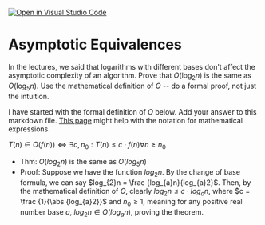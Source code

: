 [![Open in Visual Studio Code](https://classroom.github.com/assets/open-in-vscode-718a45dd9cf7e7f842a935f5ebbe5719a5e09af4491e668f4dbf3b35d5cca122.svg)](https://classroom.github.com/online_ide?assignment_repo_id=12071342&assignment_repo_type=AssignmentRepo)
# Asymptotic Equivalences

In the lectures, we said that logarithms with different bases don't affect the
asymptotic complexity of an algorithm. Prove that $O(\log_{2} n)$ is the same as
$O(\log_{5} n)$. Use the mathematical definition of $O$ -- do a formal proof,
not just the intuition.

I have started with the formal definition of $O$ below. Add your answer to this
markdown file. [This
page](https://docs.github.com/en/get-started/writing-on-github/working-with-advanced-formatting/writing-mathematical-expressions)
might help with the notation for mathematical expressions.

$T(n) \in O(f(n)) \iff \exists c, n_0: T(n) \leq c \cdot f(n) \forall n \geq n_0$

- Thm: $O(log_{2}n)$ is the same as $O(log_{5}n)$
- Proof: Suppose we have the function $log_{2}n$. By the change of base formula, we can say $log_{2}n = \frac {log_{a}n}{log_{a}2}$. Then, by the mathematical definition of $O$, clearly $log_{2}n \leq c \cdot log_{a}n$, where $c = \frac {1}{\abs {log_{a}2}}$ and $n_{0} \geq 1$, meaning for any positive real number base $a$, $log_{2}n \in O(log_{a}n)$, proving the theorem. 